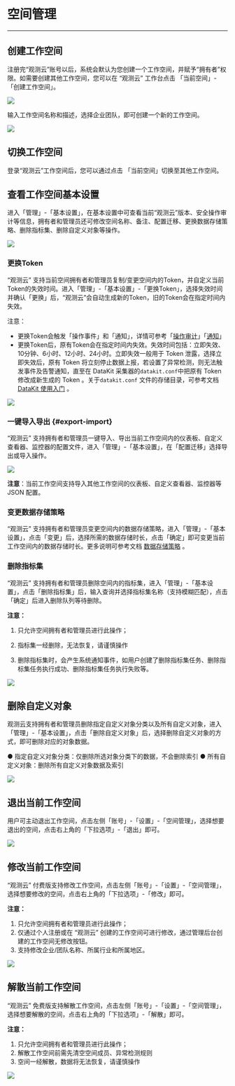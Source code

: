 # 空间管理
---


## 创建工作空间

注册完“观测云”账号以后，系统会默认为您创建一个工作空间，并赋予“拥有者”权限。如需要创建其他工作空间，您可以在 “观测云” 工作台点击 「当前空间」-「创建工作空间」。

![](img/Creating.a.workspace.png)

输入工作空间名称和描述，选择企业团队，即可创建一个新的工作空间。

![](img/workspace_1.png)

## 切换工作空间

登录“观测云”工作空间后，您可以通过点击 「当前空间」切换至其他工作空间。


## 查看工作空间基本设置

进入「管理」-「基本设置」，在基本设置中可查看当前“观测云”版本、安全操作审计等信息，拥有者和管理员还可修改空间名称、备注、配置迁移、更换数据存储策略、删除指标集、删除自定义对象等操作。

![](img/1-space-management-1.png)


### 更换Token

“观测云” 支持当前空间拥有者和管理员复制/变更空间内的Token，并自定义当前Token的失效时间。进入「管理」-「基本设置」-「更换Token」，选择失效时间并确认「更换」后，“观测云”会自动生成新的Token，旧的Token会在指定时间内失效。

注意：

- 更换Token会触发「操作事件」和「通知」，详情可参考「[操作审计](../management/operation-audit.md)」「[通知](../management/system-notification.md)」
- 更换Token后，原有Token会在指定时间内失效。失效时间包括：立即失效、10分钟、6小时、12小时、24小时。立即失效一般用于 Token 泄露，选择立即失效后，原有 Token 将立刻停止数据上报，若设置了异常检测，则无法触发事件及告警通知，直至在 DataKit 采集器的`datakit.conf`中把原有 Token 修改成新生成的 Token 。关于`datakit.conf` 文件的存储目录，可参考文档 [DataKit 使用入门](../datakit/datakit-conf.md) 。

![](img/datakit.png)

### 一键导入导出 {#export-import}

“观测云” 支持拥有者和管理员一键导入、导出当前工作空间内的仪表板、自定义查看器、监控器的配置文件，进入「管理」-「基本设置」，在「配置迁移」选择导出或导入操作。

![](img/1-space-management-2.png)

**注意**：当前工作空间支持导入其他工作空间的仪表板、自定义查看器、监控器等 JSON 配置。

### 变更数据存储策略

“观测云” 支持拥有者和管理员变更空间内的数据存储策略，进入「管理」-「基本设置」，点击「变更」后，选择所需的数据存储时长，点击「确定」即可变更当前工作空间内的数据存储时长。更多说明可参考文档 [数据存储策略](../billing/billing-method/data-storage.md) 。


### 删除指标集

“观测云” 支持拥有者和管理员删除空间内的指标集，进入「管理」-「基本设置」，点击「删除指标集」后，输入查询并选择指标集名称（支持模糊匹配），点击「确定」后进入删除队列等待删除。

**注意：**

1. 只允许空间拥有者和管理员进行此操作；

1. 指标集一经删除，无法恢复，请谨慎操作

1. 删除指标集时，会产生系统通知事件，如用户创建了删除指标集任务、删除指标集任务执行成功、删除指标集任务执行失败等。

  ![](img/11.metric_1.png)


## 删除自定义对象

观测云支持拥有者和管理员删除指定自定义对象分类以及所有自定义对象，进入「管理」-「基本设置」，点击「删除自定义对象」后，选择删除自定义对象的方式，即可删除对应的对象数据。

● 指定自定义对象分类：仅删除所选对象分类下的数据，不会删除索引
● 所有自定义对象：删除所有自定义对象数据及索引

![](img/7.custom_cloud_3.png)

## 退出当前工作空间

用户可主动退出工作空间，点击左侧「账号」-「设置」-「空间管理」，选择想要退出的空间，点击右上角的「下拉选项」-「退出」即可。

![](img/5.workspace_8.png)


## 修改当前工作空间

“观测云” 付费版支持修改工作空间，点击左侧「账号」-「设置」-「空间管理」，选择想要修改的空间，点击右上角的「下拉选项」-「修改」即可。

**注意：**

1. 只允许空间拥有者和管理员进行此操作；
1. 仅通过个人注册或在 “观测云” 创建的工作空间可进行修改，通过管理后台创建的工作空间无修改按钮。
1. 支持修改企业/团队名称、所属行业和所属地区。

![](img/5.workspace_7.png)

## 解散当前工作空间

“观测云” 免费版支持解散工作空间，点击左侧「账号」-「设置」-「空间管理」，选择想要解散的空间，点击右上角的「下拉选项」-「解散」即可。

**注意：**

1. 只允许空间拥有者和管理员进行此操作；
2. 解散工作空间前需先清空空间成员、异常检测规则
3. 空间一经解散，数据将无法恢复，请谨慎操作

![](img/5.workspace_6.png)



